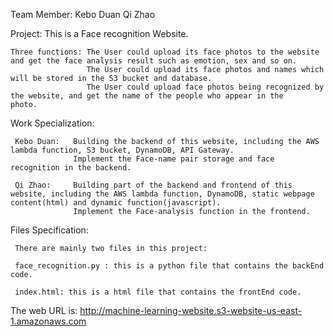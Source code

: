 Team Member: Kebo Duan   Qi Zhao

Project: This is a Face recognition Website. 

    Three functions: The User could upload its face photos to the website and get the face analysis result such as emotion, sex and so on.
                     The User could upload its face photos and names which will be stored in the S3 bucket and database.
                     The User could upload face photos being recognized by the website, and get the name of the people who appear in the                        photo. 
                   
Work Specialization:

     Kebo Duan:   Building the backend of this website, including the AWS lambda function, S3 bucket, DynamoDB, API Gateway.
                  Implement the Face-name pair storage and face recognition in the backend.
                  
     Qi Zhao:     Building part of the backend and frontend of this website, including the AWS lambda function, DynamoDB, static webpage content(html) and dynamic function(javascript). 
                  Implement the Face-analysis function in the frontend.

Files Specification:

     There are mainly two files in this project:

     face_recognition.py : this is a python file that contains the backEnd code.

     index.html: this is a html file that contains the frontEnd code.
     
The web URL is:
 http://machine-learning-website.s3-website-us-east-1.amazonaws.com
